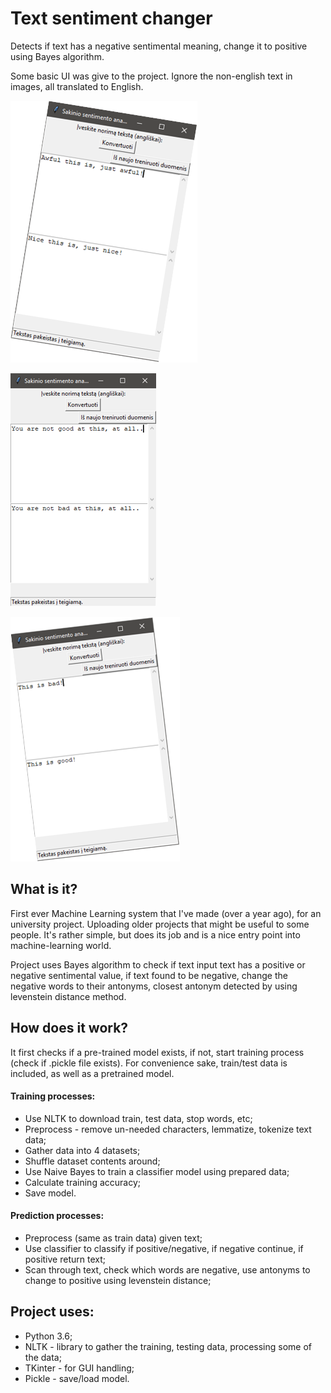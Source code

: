 # Text sentiment changer
Detects if text has a negative sentimental meaning, change it to positive using Bayes algorithm.

Some basic UI was give to the project. Ignore the non-english text in images, all translated to English.

![Image 2](https://github.com/deibraz-free/Text-sentiment-changer/blob/master/img/2.png#left)

![Image 1](https://github.com/deibraz-free/Text-sentiment-changer/blob/master/img/1.png#center)

![Image 3](https://github.com/deibraz-free/Text-sentiment-changer/blob/master/img/3.png#right)


## What is it?
First ever Machine Learning system that I've made (over a year ago), for an university project. Uploading older projects that might be useful to some people. It's rather simple, but does its job and is a nice entry point into machine-learning world.

Project uses Bayes algorithm to check if text input text has a positive or negative sentimental value, if text found to be negative, change the negative words to their antonyms, closest antonym detected by using levenstein distance method.

## How does it work?
It first checks if a pre-trained model exists, if not, start training process (check if .pickle file exists). For convenience sake, train/test data is included, as well as a pretrained model.

#### Training processes:
- Use NLTK to download train, test data, stop words, etc;
- Preprocess - remove un-needed characters, lemmatize, tokenize text data;
- Gather data into 4 datasets;
- Shuffle dataset contents around;
- Use Naive Bayes to train a classifier model using prepared data;
- Calculate training accuracy;
- Save model.

#### Prediction processes:
- Preprocess (same as train data) given text;
- Use classifier to classify if positive/negative, if negative continue, if positive return text;
- Scan through text, check which words are negative, use antonyms to change to positive using levenstein distance;

## Project uses:
- Python 3.6;
- NLTK - library to gather the training, testing data, processing some of the data;
- TKinter - for GUI handling;
- Pickle - save/load model.
